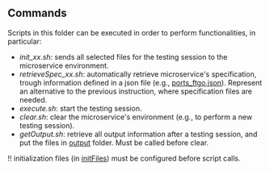 ## Commands

Scripts in this folder can be executed in order to perform functionalities, in particular:

  - *init_xx.sh*: sends all selected files for the testing session to the microservice environment.
  - *retrieveSpec_xx.sh*: automatically retrieve microservice's specification, trough information defined in a json file (e.g., [ports_ftgo.json](https://github.com/uDEVOPS2020/uTest/blob/main/clientCommands/initFiles/ports_ftgo.json)). Represent an alternative to the previous instruction, where specification files are needed.
  - *execute.sh*: start the testing session.
  - *clear.sh*: clear the microservice's environment (e.g., to perform a new testing session).
  - *getOutput.sh*: retrieve all output information after a testing session, and put the files in [output](https://github.com/uDEVOPS2020/uTest/tree/main/clientCommands/output) folder. Must be called before clear.

!! initialization files (in [initFiles](https://github.com/uDEVOPS2020/uTest/tree/main/clientCommands/initFiles)) must be configured before script calls.

